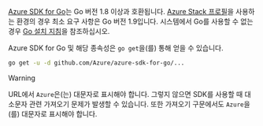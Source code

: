 [Azure SDK for Go](https://github.com/Azure/azure-sdk-for-go)는 Go 버전 1.8 이상과 호환됩니다. [Azure Stack 프로필](https://docs.microsoft.com/en-us/azure/azure-stack/azure-stack-version-profiles)을 사용하는 환경의 경우 최소 요구 사항은 Go 버전 1.9입니다.
시스템에서 Go를 사용할 수 없는 경우 [Go 설치 지침](https://golang.org/doc/install)을 참조하십시오.

Azure SDK for Go 및 해당 종속성은 `go get`을(를) 통해 얻을 수 있습니다.

```bash
go get -u -d github.com/Azure/azure-sdk-for-go/...
```

> [!WARNING]
> URL에서 `Azure`은(는) 대문자로 표시해야 합니다. 그렇지 않으면 SDK를 사용할 때 대소문자 관련 가져오기 문제가 발생할 수 있습니다. 또한 가져오기 구문에서도 `Azure`을(를) 대문자로 표시해야 합니다.

